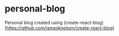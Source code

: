 # personal-blog
Personal blog created using (create-react-blog)[https://github.com/jamesknelson/create-react-blog]
